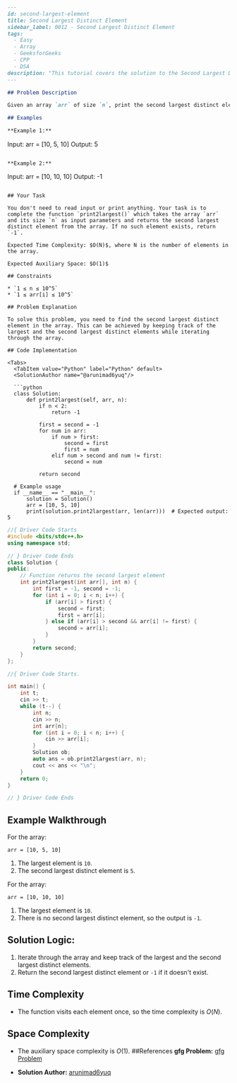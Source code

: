 ```markdown
---
id: second-largest-element
title: Second Largest Distinct Element
sidebar_label: 0012 - Second Largest Distinct Element
tags:
  - Easy
  - Array
  - GeeksforGeeks
  - CPP
  - DSA
description: "This tutorial covers the solution to the Second Largest Distinct Element problem from the GeeksforGeeks website, featuring implementations in Python and C++."
---

## Problem Description

Given an array `arr` of size `n`, print the second largest distinct element from the array. If the second largest element doesn't exist, return `-1`.

## Examples

**Example 1:**
```
Input: arr = [10, 5, 10]
Output: 5
```

**Example 2:**
```
Input: arr = [10, 10, 10]
Output: -1
```

## Your Task

You don't need to read input or print anything. Your task is to complete the function `print2largest()` which takes the array `arr` and its size `n` as input parameters and returns the second largest distinct element from the array. If no such element exists, return `-1`.

Expected Time Complexity: $O(N)$, where N is the number of elements in the array.

Expected Auxiliary Space: $O(1)$

## Constraints

* `1 ≤ n ≤ 10^5`
* `1 ≤ arr[i] ≤ 10^5`

## Problem Explanation

To solve this problem, you need to find the second largest distinct element in the array. This can be achieved by keeping track of the largest and the second largest distinct elements while iterating through the array.

## Code Implementation

<Tabs>
  <TabItem value="Python" label="Python" default>
  <SolutionAuthor name="@arunimad6yuq"/>

  ```python
  class Solution:
      def print2largest(self, arr, n):
          if n < 2:
              return -1
          
          first = second = -1
          for num in arr:
              if num > first:
                  second = first
                  first = num
              elif num > second and num != first:
                  second = num
          
          return second

  # Example usage
  if __name__ == "__main__":
      solution = Solution()
      arr = [10, 5, 10]
      print(solution.print2largest(arr, len(arr)))  # Expected output: 5
  ```

  </TabItem>
  <TabItem value="C++" label="C++">
  <SolutionAuthor name="@arunimad6yuq"/>

  ```cpp
  //{ Driver Code Starts
  #include <bits/stdc++.h>
  using namespace std;

  // } Driver Code Ends
  class Solution {
  public:
      // Function returns the second largest element
      int print2largest(int arr[], int n) {
          int first = -1, second = -1;
          for (int i = 0; i < n; i++) {
              if (arr[i] > first) {
                  second = first;
                  first = arr[i];
              } else if (arr[i] > second && arr[i] != first) {
                  second = arr[i];
              }
          }
          return second;
      }
  };

  //{ Driver Code Starts.

  int main() {
      int t;
      cin >> t;
      while (t--) {
          int n;
          cin >> n;
          int arr[n];
          for (int i = 0; i < n; i++) {
              cin >> arr[i];
          }
          Solution ob;
          auto ans = ob.print2largest(arr, n);
          cout << ans << "\n";
      }
      return 0;
  }

  // } Driver Code Ends
  ```

  </TabItem>
</Tabs>

## Example Walkthrough

For the array:

```
arr = [10, 5, 10]
```

1. The largest element is `10`.
2. The second largest distinct element is `5`.

For the array:

```
arr = [10, 10, 10]
```

1. The largest element is `10`.
2. There is no second largest distinct element, so the output is `-1`.

## Solution Logic:

1. Iterate through the array and keep track of the largest and the second largest distinct elements.
2. Return the second largest distinct element or `-1` if it doesn't exist.

## Time Complexity

* The function visits each element once, so the time complexity is $O(N)$.

## Space Complexity

* The auxiliary space complexity is $O(1)$.
##References
 **gfg Problem:** [gfg Problem](https://www.geeksforgeeks.org/problems/second-largest3735/1)
- **Solution Author:** [arunimad6yuq](https://www.geeksforgeeks.org/user/arunimad6yuq/)
